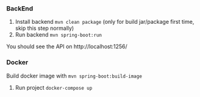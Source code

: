 ### BackEnd
1. Install backend `mvn clean package` (only for build jar/package first time, skip this step normally)
2. Run backend `mvn spring-boot:run`

You should see the API on http://localhost:1256/

### Docker
Build docker image with `mvn spring-boot:build-image`
1. Run project `docker-compose up`